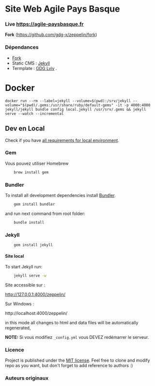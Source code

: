 # Site Web Agile Pays Basque

### Live https://agile-paysbasque.fr

**Fork** (https://github.com/gdg-x/zeppelin/fork) 

### Dépendances

* [Fork](https://github.com/gdg-x/zeppelin/fork) 
* Static CMS : [Jekyll](http://jekyllrb.com/)
* Termplate : [GDG Lviv](http://lviv.gdg.org.ua/) .

# Docker

```
docker run --rm --label=jekyll --volume=$(pwd):/srv/jekyll --volume="$(pwd)/.gems:/usr/share/ruby/default-gems" -it -p 4000:4000 jekyll/jekyll bundle config local.jekyll /usr/srv/.gems && jekyll serve --watch --incremental 
```

## Dev en Local

Check if you have [all requirements for local environment](http://jekyllrb.com/docs/installation/).

### Gem

Vous pouvez utiliser Homebrew

```bash
    brew install gem
```

### Bundler

To install all development dependencies install [Bundler](http://bundler.io/).
```bash
    gem install bundler
```
and run next command from root folder:

```bash
    bundle install
```  

### Jekyll

```bash
    gem install jekyll
```

#### Site local

To start Jekyll run:

```bash
    jekyll serve -w
```
Site accessible sur : 

http://127.0.0.1:4000/zeppelin/ 

Sur Windows :

http://localhost:4000/zeppelin/ 

in this mode all changes to html and data files will be automatically regenerated, 

**NOTE:** Si vous modifiez ```_config.yml``` vous DEVEZ redémarrer le serveur.

### Licence

Project is published under the [MIT license](https://github.com/gdg-x/zeppelin/blob/master/LICENSE.txt). Feel free to clone and modify repo as you want, but don't forget to add reference to authors :)

### Auteurs originaux

